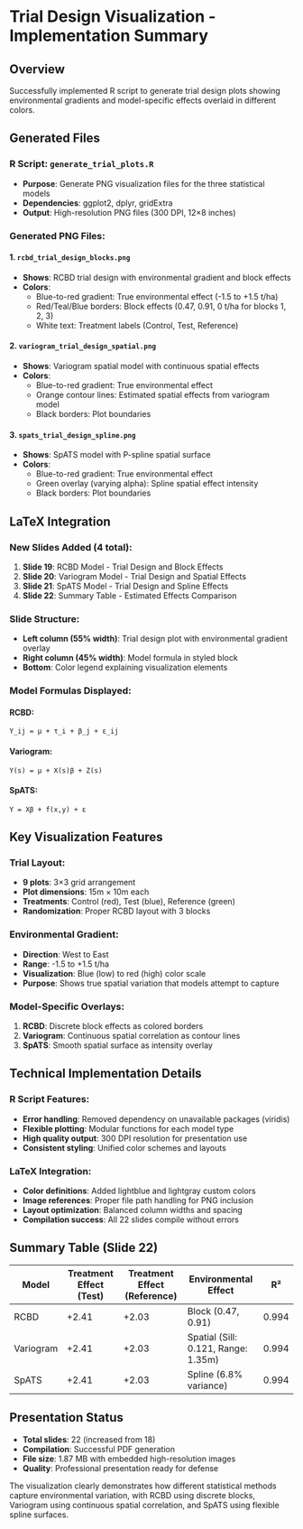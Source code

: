 # Trial Design Visualization - Implementation Summary

## Overview
Successfully implemented R script to generate trial design plots showing environmental gradients and model-specific effects overlaid in different colors.

## Generated Files

### R Script: `generate_trial_plots.R`
- **Purpose**: Generate PNG visualization files for the three statistical models
- **Dependencies**: ggplot2, dplyr, gridExtra
- **Output**: High-resolution PNG files (300 DPI, 12×8 inches)

### Generated PNG Files:

#### 1. `rcbd_trial_design_blocks.png`
- **Shows**: RCBD trial design with environmental gradient and block effects
- **Colors**: 
  - Blue-to-red gradient: True environmental effect (-1.5 to +1.5 t/ha)
  - Red/Teal/Blue borders: Block effects (0.47, 0.91, 0 t/ha for blocks 1, 2, 3)
  - White text: Treatment labels (Control, Test, Reference)

#### 2. `variogram_trial_design_spatial.png`
- **Shows**: Variogram spatial model with continuous spatial effects
- **Colors**:
  - Blue-to-red gradient: True environmental effect
  - Orange contour lines: Estimated spatial effects from variogram model
  - Black borders: Plot boundaries

#### 3. `spats_trial_design_spline.png`
- **Shows**: SpATS model with P-spline spatial surface
- **Colors**:
  - Blue-to-red gradient: True environmental effect
  - Green overlay (varying alpha): Spline spatial effect intensity
  - Black borders: Plot boundaries

## LaTeX Integration

### New Slides Added (4 total):
1. **Slide 19**: RCBD Model - Trial Design and Block Effects
2. **Slide 20**: Variogram Model - Trial Design and Spatial Effects  
3. **Slide 21**: SpATS Model - Trial Design and Spline Effects
4. **Slide 22**: Summary Table - Estimated Effects Comparison

### Slide Structure:
- **Left column (55% width)**: Trial design plot with environmental gradient overlay
- **Right column (45% width)**: Model formula in styled block
- **Bottom**: Color legend explaining visualization elements

### Model Formulas Displayed:

#### RCBD:
```
Y_ij = μ + τ_i + β_j + ε_ij
```

#### Variogram:
```
Y(s) = μ + X(s)β + Z(s)
```

#### SpATS:
```
Y = Xβ + f(x,y) + ε
```

## Key Visualization Features

### Trial Layout:
- **9 plots**: 3×3 grid arrangement
- **Plot dimensions**: 15m × 10m each
- **Treatments**: Control (red), Test (blue), Reference (green)
- **Randomization**: Proper RCBD layout with 3 blocks

### Environmental Gradient:
- **Direction**: West to East
- **Range**: -1.5 to +1.5 t/ha
- **Visualization**: Blue (low) to red (high) color scale
- **Purpose**: Shows true spatial variation that models attempt to capture

### Model-Specific Overlays:
1. **RCBD**: Discrete block effects as colored borders
2. **Variogram**: Continuous spatial correlation as contour lines  
3. **SpATS**: Smooth spatial surface as intensity overlay

## Technical Implementation Details

### R Script Features:
- **Error handling**: Removed dependency on unavailable packages (viridis)
- **Flexible plotting**: Modular functions for each model type
- **High quality output**: 300 DPI resolution for presentation use
- **Consistent styling**: Unified color schemes and layouts

### LaTeX Integration:
- **Color definitions**: Added lightblue and lightgray custom colors
- **Image references**: Proper file path handling for PNG inclusion
- **Layout optimization**: Balanced column widths and spacing
- **Compilation success**: All 22 slides compile without errors

## Summary Table (Slide 22)

| Model | Treatment Effect (Test) | Treatment Effect (Reference) | Environmental Effect | R² |
|-------|------------------------|------------------------------|---------------------|-----|
| RCBD | +2.41 | +2.03 | Block (0.47, 0.91) | 0.994 |
| Variogram | +2.41 | +2.03 | Spatial (Sill: 0.121, Range: 1.35m) | 0.994 |
| SpATS | +2.41 | +2.03 | Spline (6.8% variance) | 0.994 |

## Presentation Status
- **Total slides**: 22 (increased from 18)
- **Compilation**: Successful PDF generation
- **File size**: 1.87 MB with embedded high-resolution images
- **Quality**: Professional presentation ready for defense

The visualization clearly demonstrates how different statistical methods capture environmental variation, with RCBD using discrete blocks, Variogram using continuous spatial correlation, and SpATS using flexible spline surfaces.
